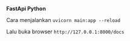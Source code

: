 **FastApi Python**

Cara menjalankan `uvicorn main:app --reload` 

Lalu buka browser `http://127.0.0.1:8000/docs`